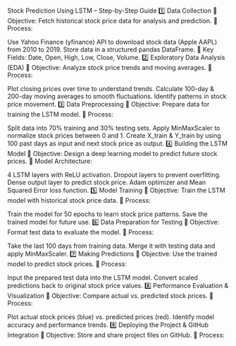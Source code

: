  Stock Prediction Using LSTM – Step-by-Step Guide
1️⃣ Data Collection
🔹 Objective: Fetch historical stock price data for analysis and prediction.
🔹 Process:

Use Yahoo Finance (yfinance) API to download stock data (Apple AAPL) from 2010 to 2019.
Store data in a structured pandas DataFrame.
🔹 Key Fields: Date, Open, High, Low, Close, Volume.
2️⃣ Exploratory Data Analysis (EDA)
🔹 Objective: Analyze stock price trends and moving averages.
🔹 Process:

Plot closing prices over time to understand trends.
Calculate 100-day & 200-day moving averages to smooth fluctuations.
Identify patterns in stock price movement.
3️⃣ Data Preprocessing
🔹 Objective: Prepare data for training the LSTM model.
🔹 Process:

Split data into 70% training and 30% testing sets.
Apply MinMaxScaler to normalize stock prices between 0 and 1.
Create X_train & Y_train by using 100 past days as input and next stock price as output.
4️⃣ Building the LSTM Model
🔹 Objective: Design a deep learning model to predict future stock prices.
🔹 Model Architecture:

4 LSTM layers with ReLU activation.
Dropout layers to prevent overfitting.
Dense output layer to predict stock price.
Adam optimizer and Mean Squared Error loss function.
5️⃣ Model Training
🔹 Objective: Train the LSTM model with historical stock price data.
🔹 Process:

Train the model for 50 epochs to learn stock price patterns.
Save the trained model for future use.
6️⃣ Data Preparation for Testing
🔹 Objective: Format test data to evaluate the model.
🔹 Process:

Take the last 100 days from training data.
Merge it with testing data and apply MinMaxScaler.
7️⃣ Making Predictions
🔹 Objective: Use the trained model to predict stock prices.
🔹 Process:

Input the prepared test data into the LSTM model.
Convert scaled predictions back to original stock price values.
8️⃣ Performance Evaluation & Visualization
🔹 Objective: Compare actual vs. predicted stock prices.
🔹 Process:

Plot actual stock prices (blue) vs. predicted prices (red).
Identify model accuracy and performance trends.
9️⃣ Deploying the Project & GitHub Integration
🔹 Objective: Store and share project files on GitHub.
🔹 Process:


